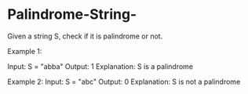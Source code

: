 # Palindrome-String-

Given a string S, check if it is palindrome or not.

Example 1:

Input: S = "abba"
Output: 1
Explanation: S is a palindrome

Example 2:
Input: S = "abc"
Output: 0
Explanation: S is not a palindrome
